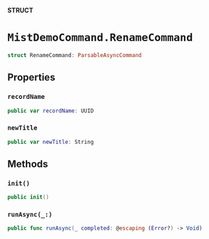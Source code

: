 **STRUCT**

# `MistDemoCommand.RenameCommand`

```swift
struct RenameCommand: ParsableAsyncCommand
```

## Properties
### `recordName`

```swift
public var recordName: UUID
```

### `newTitle`

```swift
public var newTitle: String
```

## Methods
### `init()`

```swift
public init()
```

### `runAsync(_:)`

```swift
public func runAsync(_ completed: @escaping (Error?) -> Void)
```
